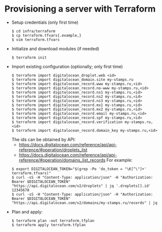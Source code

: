# Provisioning a server with Terraform

* Setup credentials (only first time)
  ```console
  $ cd infra/terraform
  $ cp terraform.tfvars{.example,}
  $ vim terraform.tfvars
  ```
* Initialize and download modules (if needed)
  ```console
  $ terraform init
  ```
* Import existing configuration (optionally; only first time)
  ```console
  $ terraform import digitalocean_droplet.web <id>
  $ terraform import digitalocean_domain.site my-stamps.ru
  $ terraform import digitalocean_record.www my-stamps.ru,<id>
  $ terraform import digitalocean_record.no-www my-stamps.ru,<id>
  $ terraform import digitalocean_record.ns1 my-stamps.ru,<id>
  $ terraform import digitalocean_record.ns2 my-stamps.ru,<id>
  $ terraform import digitalocean_record.ns3 my-stamps.ru,<id>
  $ terraform import digitalocean_record.mx1 my-stamps.ru,<id>
  $ terraform import digitalocean_record.mx2 my-stamps.ru,<id>
  $ terraform import digitalocean_record.email my-stamps.ru,<id>
  $ terraform import digitalocean_record.spf my-stamps.ru,<id>
  $ terraform import digitalocean_record.verification my-stamps.ru,<id>
  $ terraform import digitalocean_record.domain_key my-stamps.ru,<id>
  ```
  The ids can be obtained by API:
  - https://docs.digitalocean.com/reference/api/api-reference/#operation/droplets_list
  - https://docs.digitalocean.com/reference/api/api-reference/#operation/domains_list_records
  For example:
  ```console
  $ export DIGITALOCEAN_TOKEN="$(grep -Po 'do_token = "\K[^\"]+' terraform.tfvars)"
  $ curl -sS -H "Content-Type: application/json" -H "Authorization: Bearer $DIGITALOCEAN_TOKEN" "https://api.digitalocean.com/v2/droplets" | jq '.droplets[].id'
  12345678
  $ curl -sS -H "Content-Type: application/json" -H "Authorization: Bearer $DIGITALOCEAN_TOKEN" "https://api.digitalocean.com/v2/domains/my-stamps.ru/records" | jq
  ```
* Plan and apply:
  ```console
  $ terraform plan -out terraform.tfplan
  $ terraform apply terraform.tfplan
  ```
